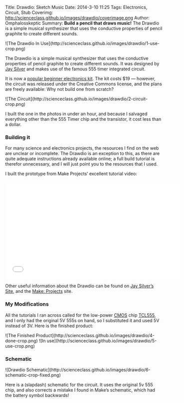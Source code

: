Title: Drawdio: Sketch Music
Date: 2014-3-10 11:25
Tags: Electronics, Circuit, Stub
Coverimg: http://scienceclass.github.io/images/drawdio/coverimage.png
Author: Omphalosskeptic
Summary: <strong>Build a pencil that draws music!</strong> The Drawdio is a simple musical synthesizer that uses the conductive properties of pencil graphite to create different sounds.

<span class="grayscale"> 
	![The Drawdio In Use](http://scienceclass.github.io/images/drawdio/1-use-crop.png)
</span>

The Drawdio is a simple musical synthesizer that uses the conductive properties of pencil graphite to create different sounds. It was designed by [Jay Silver](http://web.media.mit.edu/~silver/drawdio/) and makes use of the famous 555 timer integrated circuit. 

It is now a [popular beginner electronics kit](http://www.makershed.com/product_p/mkad12.htm). The kit costs $19 — however, the circuit was released under the Creative Commons license, and the plans are freely available: Why not build one from scratch?

<span class="grayscale"> 
	![The Circuit](http://scienceclass.github.io/images/drawdio/2-circuit-crop.png)
</span>

I built the one in the photos in under an hour, and because I salvaged everything other than the 555 Timer chip and the transistor, it cost less than a dollar.

### Building it

For many science and electronics projects, the resources I find on the web are unclear or incomplete. The Drawdio is an exception to this, as there are quite adequate instructions already available online; a full build tutorial is therefor unnecessary, and I will just point you to the resources that I used.

I built the prototype from Make Projects’ excellent tutorial video:

<span class="grayscale">
<iframe width="560" height="315" src="//www.youtube.com/embed/P4-Wl0W1004" frameborder="0" allowfullscreen></iframe>
</span>

Other useful information about the Drawdio can be found on [Jay Silver’s Site](http://web.media.mit.edu/~silver/drawdio/), and the [Make: Projects](http://makezine.com/projects/drawdio-musical-pencil/) site.

### My Modifications

All the tutorials I ran across called for the low-power [CMOS](http://en.wikipedia.org/wiki/Cmos) chip [TCL555](http://en.wikipedia.org/wiki/555_timer#Derivatives), and I only had the original 5V 555s on hand, so I substituted it and used 5V instead of 3V. Here is the finished product:

<span class="grayscale"> 
	![The Finished Product](http://scienceclass.github.io/images/drawdio/4-done-crop.png)
</span>

<span class="grayscale"> 
	![In use](http://scienceclass.github.io/images/drawdio/5-use-crop.png)
</span>

### Schematic

<span class="grayscale"> 
	![Drawdio Schematic](http://scienceclass.github.io/images/drawdio/6-schematic-crop-fixed.png)
</span>

Here is a (slapdash) schematic for the circuit. It uses the original 5v 555 chip, and also corrects a mistake I found in Make’s schematic, which had the battery symbol backwards!

